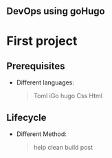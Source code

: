 ## DevOps using goHugo
# First project 
## Prerequisites
*   Different languages:

    > Toml
    > iGo hugo
    > Css
    > Html

## Lifecycle
* Different Method:

    > help
    > clean
    > build
    > post